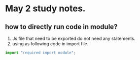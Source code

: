 # May 2 study notes.
## how to directly run code in module?
  1. Js file that need to be exported do not need any statements.
  2. using as following code in import file.
```js
import "required import module";
```
